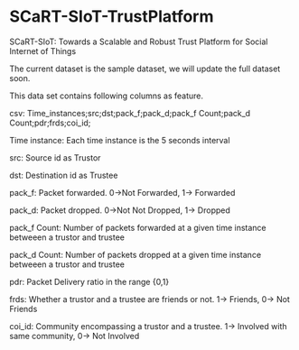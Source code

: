 # SCaRT-SIoT-TrustPlatform

SCaRT-SIoT: Towards a Scalable and Robust Trust Platform for Social Internet of Things

The current dataset is the sample dataset, we will update the full dataset soon.

This data set contains following columns as feature. 

csv: Time_instances;src;dst;pack_f;pack_d;pack_f Count;pack_d Count;pdr;frds;coi_id;

Time instance: Each time instance is the 5 seconds interval

src: Source id as Trustor

dst: Destination id as Trustee

pack_f: Packet forwarded. 0->Not Forwarded, 1-> Forwarded

pack_d: Packet dropped. 0->Not Not Dropped, 1-> Dropped

pack_f Count: Number of packets forwarded at a given time instance betweeen a trustor and trustee

pack_d Count: Number of packets dropped at a given time instance betweeen a trustor and trustee

pdr: Packet Delivery ratio in the range {0,1}

frds: Whether a trustor and a trustee are friends or not. 1-> Friends, 0-> Not Friends

coi_id: Community encompassing a trustor and a trustee. 1-> Involved with same community, 0-> Not Involved
